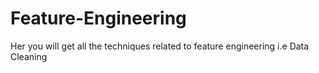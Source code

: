 # Feature-Engineering
Her you will get all the techniques related to feature engineering i.e Data Cleaning 
